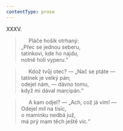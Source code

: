 ```yaml
---
contentType: prose
---
```


XXXV.

>      Pláče hošík otrhaný:  
> „Přec se jednou seberu,  
> tatínkovi, kde ho najdu,  
> notně holí vyperu.“

>      Kdož tvůj otec? — „Nač se ptáte —  
> tatínek je velký pán;  
> odejel nám, — dávno tomu,  
> když mi dával marcipán.“

>      A kam odjel? — „Ach, což já vím! —  
> Odejel mil na tisíc,  
> o maminku nedbá juž,  
> má prý mam těch ještě víc.“
